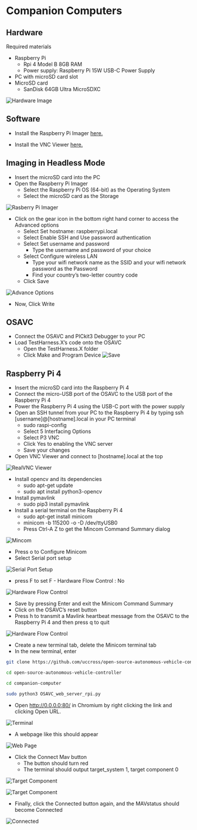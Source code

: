 # Companion Computers

## Hardware

Required materials

- Raspberry Pi
  - Rpi 4 Model B 8GB RAM
  - Power supply: Raspberry Pi 15W USB-C Power Supply
- PC with microSD card slot
- MicroSD card
  - SanDisk 64GB Ultra MicroSDXC

![Hardware Image](../assets/images/CompanionComputers/CC1.jpg)

## Software

- Install the Raspberry Pi Imager [here.](https://www.raspberrypi.com/software/)

- Install the VNC Viewer [here.](https://www.realvnc.com/en/connect/download/viewer/)

## Imaging in Headless Mode

- Insert the microSD card into the PC
- Open the Raspberry Pi Imager
  - Select the Raspberry Pi OS (64-bit) as the Operating System
  - Select the microSD card as the Storage

![Rasberry Pi Imager](../assets/images/CompanionComputers/CC2.png)

- Click on the gear icon in the bottom right hand corner to access the Advanced options
  - Select Set hostname: raspberrypi.local
  - Select Enable SSH and Use password authentication
  - Select Set username and password
    - Type the username and password of your choice
  - Select Configure wireless LAN
    - Type your wifi network name as the SSID and your wifi network password as the Password
    - Find your country’s two-letter country code
  - Click Save

![Advance Options](../assets/images/CompanionComputers/CC3.png)

- Now, Click Write

## OSAVC

- Connect the OSAVC and PICkit3 Debugger to your PC
- Load TestHarness.X’s code onto the OSAVC
  - Open the TestHarness.X folder
  - Click Make and Program Device ![Save](../assets/images/CompanionComputers/CC.png)

## Raspberry Pi 4

- Insert the microSD card into the Raspberry Pi 4
- Connect the micro-USB port of the OSAVC to the USB port of the Raspberry Pi 4
- Power the Raspberry Pi 4 using the USB-C port with the power supply
- Open an SSH tunnel from your PC to the Raspberry Pi 4 by typing ssh [username]@[hostname].local in your PC terminal
  - sudo raspi-config
  - Select 5 Interfacing Options
  - Select P3 VNC
  - Click Yes to enabling the VNC server
  - Save your changes
- Open VNC Viewer and connect to [hostname].local at the top

![RealVNC Viewer](../assets/images/CompanionComputers/CC4.png)

- Install opencv and its dependencies
  - sudo apt-get update
  - sudo apt install python3-opencv
- Install pymavlink
  - sudo pip3 install pymavlink
- Install a serial terminal on the Raspberry Pi 4
  - sudo apt-get install minicom
  - minicom -b 115200 -o -D /dev/ttyUSB0
  - Press Ctrl-A Z to get the Mincom Command Summary dialog

![Mincom](../assets/images/CompanionComputers/CC5.png)

- Press o to Configure Minicom
- Select Serial port setup

![Serial Port  Setup](../assets/images/CompanionComputers/CC6.png)

- press F to set F - Hardware Flow Control : No

![Hardware Flow Control](../assets/images/CompanionComputers/CC7.png)

- Save by pressing Enter and exit the Minicom Command Summary
- Click on the OSAVC’s reset button
- Press h to transmit a Mavlink heartbeat message from the OSAVC to the Raspberry Pi 4 and then press q to quit

![Hardware Flow Control](../assets/images/CompanionComputers/CC8.png)

- Create a new terminal tab, delete the Minicom terminal tab
- In the new terminal, enter

```sh
git clone https://github.com/uccross/open-source-autonomous-vehicle-controller.git
```

```sh
cd open-source-autonomous-vehicle-controller
```

```sh
cd companion-computer
```

```sh
sudo python3 OSAVC_web_server_rpi.py
```

- Open http://0.0.0.0:80/ in Chromium by right clicking the link and clicking Open URL.

![Terminal](../assets/images/CompanionComputers/CC9.png)

- A webpage like this should appear

![Web Page](../assets/images/CompanionComputers/CC10.png)

- Click the Connect Mav button
  - The button should turn red
  - The terminal should output target_system 1, target component 0

![Target Component](../assets/images/CompanionComputers/CC11.png)

![Target Component](../assets/images/CompanionComputers/CC12.png)

- Finally, click the Connected button again, and the MAVstatus should become Connected

![Connected](../assets/images/CompanionComputers/CC13.png)

